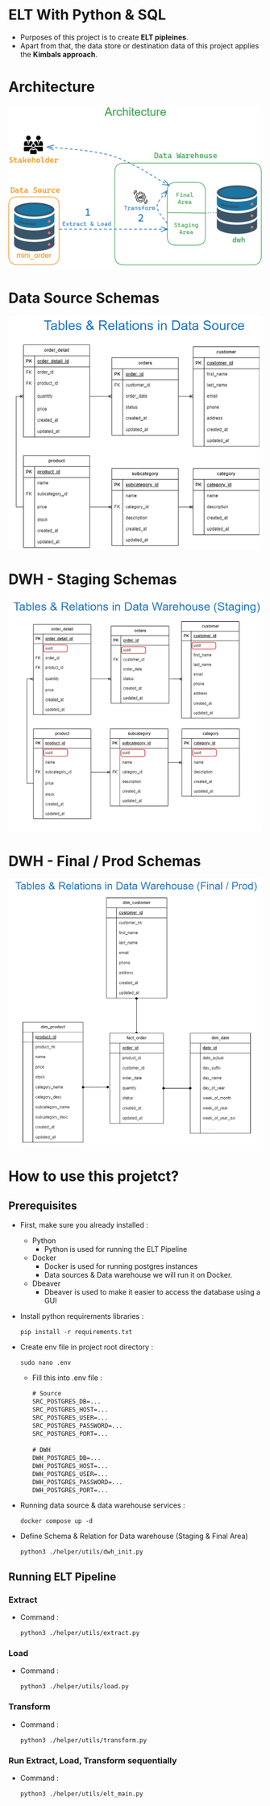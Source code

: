 # ELT With Python & SQL

- Purposes of this project is to create **ELT pipleines**.
- Apart from that, the data store or destination data of this project applies the **Kimbals approach**.

# Architecture
![alt text](https://github.com/rahilaode/elt-with-python/blob/main/assets/architecture.png)

# Data Source Schemas
![alt text](https://github.com/rahilaode/elt-with-python/blob/main/assets/datasource.png)

# DWH - Staging Schemas
![alt text](https://github.com/rahilaode/elt-with-python/blob/main/assets/dwh-stg.png)

# DWH - Final / Prod Schemas
![alt text](https://github.com/rahilaode/elt-with-python/blob/main/assets/dwh-prod.png)

# How to use this projetct?
## Prerequisites
- First, make sure you already installed :
    - Python
        - Python is used for running the ELT Pipeline
    - Docker
        - Docker is used for running postgres instances
        - Data sources & Data warehouse we will run it on Docker.
    - Dbeaver
        - Dbeaver is used to make it easier to access the database using a GUI

- Install python requirements libraries :
  ```
  pip install -r requirements.txt
  ```

- Create env file in project root directory :
  ```
  sudo nano .env
  ```
  - Fill this into .env file :
    ```
    # Source
    SRC_POSTGRES_DB=...
    SRC_POSTGRES_HOST=...
    SRC_POSTGRES_USER=...
    SRC_POSTGRES_PASSWORD=...
    SRC_POSTGRES_PORT=...

    # DWH
    DWH_POSTGRES_DB=...
    DWH_POSTGRES_HOST=...
    DWH_POSTGRES_USER=...
    DWH_POSTGRES_PASSWORD=...
    DWH_POSTGRES_PORT=...
    ```

- Running data source & data warehouse services :
  ```
  docker compose up -d
  ```

- Define Schema & Relation for Data warehouse (Staging & Final Area)
  ```
  python3 ./helper/utils/dwh_init.py
  ```

## Running ELT Pipeline
### Extract
- Command :
  ```
  python3 ./helper/utils/extract.py
  ```

### Load
- Command :
  ```
  python3 ./helper/utils/load.py
  ```

### Transform
- Command :
  ```
  python3 ./helper/utils/transform.py
  ```

### Run Extract, Load, Transform sequentially
- Command :
  ```
  python3 ./helper/utils/elt_main.py
  ```